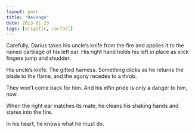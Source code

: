 ```yaml
---
layout: post
title: "Revenge"
date: 2013-01-23
tags: [origific, rocfall]
---
```


Carefully, Darius takes his uncle’s knife from the fire and applies it to the ruined cartilage of his left ear. His right hand holds his left in place as slick fingers jump and shudder.

His uncle’s knife. The gifted harness. Something clicks as he returns the blade to the flame, and the agony recedes to a throb.

They won’t come back for him. And his elfin pride is only a danger to him, now.

When the right ear matches its mate, he cleans his shaking hands and stares into the fire.

In his heart, he knows what he must do.